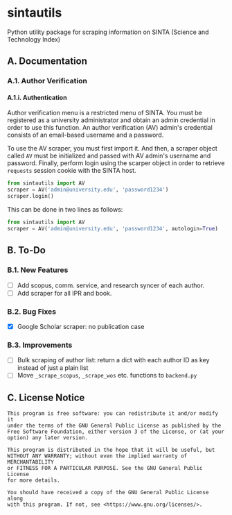 # sintautils

Python utility package for scraping information on SINTA (Science and Technology Index)

## A. Documentation

### A.1. Author Verification

#### A.1.i. Authentication

Author verification menu is a restricted menu of SINTA. You must be registered as a university administrator and obtain an admin credential in order to use this function. An author verification (AV) admin's credential consists of an email-based username and a password.

To use the AV scraper, you must first import it. And then, a scraper object called `AV` must be initialized and passed with AV admin's username and password. Finally, perform login using the scarper object in order to retrieve `requests` session cookie with the SINTA host.

```python
from sintautils import AV
scraper = AV('admin@university.edu', 'password1234')
scraper.login()
```

This can be done in two lines as follows:

```python
from sintautils import AV
scraper = AV('admin@university.edu', 'password1234', autologin=True)
```

## B. To-Do

### B.1. New Features

- [ ] Add scopus, comm. service, and research syncer of each author.
- [ ] Add scraper for all IPR and book.

### B.2. Bug Fixes

- [X] Google Scholar scraper: no publication case

### B.3. Improvements

- [ ] Bulk scraping of author list: return a dict with each author ID as key instead of just a plain list
- [ ] Move `_scrape_scopus`, `_scrape_wos` etc. functions to `backend.py`

## C. License Notice

```
This program is free software: you can redistribute it and/or modify it
under the terms of the GNU General Public License as published by the
Free Software Foundation, either version 3 of the License, or (at your
option) any later version.

This program is distributed in the hope that it will be useful, but
WITHOUT ANY WARRANTY; without even the implied warranty of MERCHANTABILITY
or FITNESS FOR A PARTICULAR PURPOSE. See the GNU General Public License
for more details.

You should have received a copy of the GNU General Public License along
with this program. If not, see <https://www.gnu.org/licenses/>. 
```
